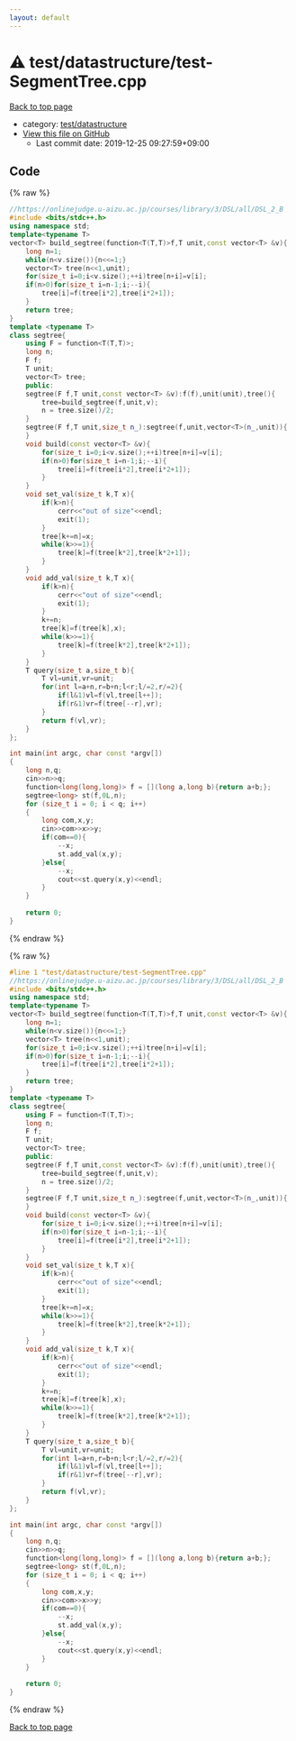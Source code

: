 ```yaml
---
layout: default
---
```


<!-- mathjax config similar to math.stackexchange -->
<script type="text/javascript" async
  src="https://cdnjs.cloudflare.com/ajax/libs/mathjax/2.7.5/MathJax.js?config=TeX-MML-AM_CHTML">
</script>
<script type="text/x-mathjax-config">
  MathJax.Hub.Config({
    TeX: { equationNumbers: { autoNumber: "AMS" }},
    tex2jax: {
      inlineMath: [ ['$','$'] ],
      processEscapes: true
    },
    "HTML-CSS": { matchFontHeight: false },
    displayAlign: "left",
    displayIndent: "2em"
  });
</script>

<script type="text/javascript" src="https://cdnjs.cloudflare.com/ajax/libs/jquery/3.4.1/jquery.min.js"></script>
<script src="https://cdn.jsdelivr.net/npm/jquery-balloon-js@1.1.2/jquery.balloon.min.js" integrity="sha256-ZEYs9VrgAeNuPvs15E39OsyOJaIkXEEt10fzxJ20+2I=" crossorigin="anonymous"></script>
<script type="text/javascript" src="../../../assets/js/copy-button.js"></script>
<link rel="stylesheet" href="../../../assets/css/copy-button.css" />


# :warning: test/datastructure/test-SegmentTree.cpp

<a href="../../../index.html">Back to top page</a>

* category: <a href="../../../index.html#dd2863e470d2af8ee92181d6e8c27bbc">test/datastructure</a>
* <a href="{{ site.github.repository_url }}/blob/master/test/datastructure/test-SegmentTree.cpp">View this file on GitHub</a>
    - Last commit date: 2019-12-25 09:27:59+09:00




## Code

<a id="unbundled"></a>
{% raw %}
```cpp
//https://onlinejudge.u-aizu.ac.jp/courses/library/3/DSL/all/DSL_2_B
#include <bits/stdc++.h>
using namespace std;
template<typename T>
vector<T> build_segtree(function<T(T,T)>f,T unit,const vector<T> &v){
    long n=1;
    while(n<v.size()){n<<=1;}
    vector<T> tree(n<<1,unit);
    for(size_t i=0;i<v.size();++i)tree[n+i]=v[i];
    if(n>0)for(size_t i=n-1;i;--i){
        tree[i]=f(tree[i*2],tree[i*2+1]);
    }
    return tree;
}
template <typename T>
class segtree{
    using F = function<T(T,T)>;
    long n;
    F f;
    T unit;
    vector<T> tree;
    public:
    segtree(F f,T unit,const vector<T> &v):f(f),unit(unit),tree(){
        tree=build_segtree(f,unit,v);
        n = tree.size()/2;
    }
    segtree(F f,T unit,size_t n_):segtree(f,unit,vector<T>(n_,unit)){
    }
    void build(const vector<T> &v){
        for(size_t i=0;i<v.size();++i)tree[n+i]=v[i];
        if(n>0)for(size_t i=n-1;i;--i){
            tree[i]=f(tree[i*2],tree[i*2+1]);
        }
    }
    void set_val(size_t k,T x){
        if(k>n){
            cerr<<"out of size"<<endl;
            exit(1);
        }
        tree[k+=n]=x;
        while(k>>=1){
            tree[k]=f(tree[k*2],tree[k*2+1]);
        }
    }
    void add_val(size_t k,T x){
        if(k>n){
            cerr<<"out of size"<<endl;
            exit(1);
        }
        k+=n;
        tree[k]=f(tree[k],x);
        while(k>>=1){
            tree[k]=f(tree[k*2],tree[k*2+1]);
        }
    }
    T query(size_t a,size_t b){
        T vl=unit,vr=unit;
        for(int l=a+n,r=b+n;l<r;l/=2,r/=2){
            if(l&1)vl=f(vl,tree[l++]);
            if(r&1)vr=f(tree[--r],vr);
        }
        return f(vl,vr);
    }
};

int main(int argc, char const *argv[])
{
    long n,q;
    cin>>n>>q;
    function<long(long,long)> f = [](long a,long b){return a+b;};
    segtree<long> st(f,0L,n);
    for (size_t i = 0; i < q; i++)
    {
        long com,x,y;
        cin>>com>>x>>y;
        if(com==0){
            --x;
            st.add_val(x,y);
        }else{
            --x;
            cout<<st.query(x,y)<<endl;
        }
    }
    
    return 0;
}

```
{% endraw %}

<a id="bundled"></a>
{% raw %}
```cpp
#line 1 "test/datastructure/test-SegmentTree.cpp"
//https://onlinejudge.u-aizu.ac.jp/courses/library/3/DSL/all/DSL_2_B
#include <bits/stdc++.h>
using namespace std;
template<typename T>
vector<T> build_segtree(function<T(T,T)>f,T unit,const vector<T> &v){
    long n=1;
    while(n<v.size()){n<<=1;}
    vector<T> tree(n<<1,unit);
    for(size_t i=0;i<v.size();++i)tree[n+i]=v[i];
    if(n>0)for(size_t i=n-1;i;--i){
        tree[i]=f(tree[i*2],tree[i*2+1]);
    }
    return tree;
}
template <typename T>
class segtree{
    using F = function<T(T,T)>;
    long n;
    F f;
    T unit;
    vector<T> tree;
    public:
    segtree(F f,T unit,const vector<T> &v):f(f),unit(unit),tree(){
        tree=build_segtree(f,unit,v);
        n = tree.size()/2;
    }
    segtree(F f,T unit,size_t n_):segtree(f,unit,vector<T>(n_,unit)){
    }
    void build(const vector<T> &v){
        for(size_t i=0;i<v.size();++i)tree[n+i]=v[i];
        if(n>0)for(size_t i=n-1;i;--i){
            tree[i]=f(tree[i*2],tree[i*2+1]);
        }
    }
    void set_val(size_t k,T x){
        if(k>n){
            cerr<<"out of size"<<endl;
            exit(1);
        }
        tree[k+=n]=x;
        while(k>>=1){
            tree[k]=f(tree[k*2],tree[k*2+1]);
        }
    }
    void add_val(size_t k,T x){
        if(k>n){
            cerr<<"out of size"<<endl;
            exit(1);
        }
        k+=n;
        tree[k]=f(tree[k],x);
        while(k>>=1){
            tree[k]=f(tree[k*2],tree[k*2+1]);
        }
    }
    T query(size_t a,size_t b){
        T vl=unit,vr=unit;
        for(int l=a+n,r=b+n;l<r;l/=2,r/=2){
            if(l&1)vl=f(vl,tree[l++]);
            if(r&1)vr=f(tree[--r],vr);
        }
        return f(vl,vr);
    }
};

int main(int argc, char const *argv[])
{
    long n,q;
    cin>>n>>q;
    function<long(long,long)> f = [](long a,long b){return a+b;};
    segtree<long> st(f,0L,n);
    for (size_t i = 0; i < q; i++)
    {
        long com,x,y;
        cin>>com>>x>>y;
        if(com==0){
            --x;
            st.add_val(x,y);
        }else{
            --x;
            cout<<st.query(x,y)<<endl;
        }
    }
    
    return 0;
}

```
{% endraw %}

<a href="../../../index.html">Back to top page</a>


